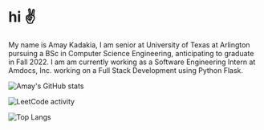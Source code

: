 # hi :v:
My name is Amay Kadakia, I am senior at University of Texas at Arlington pursuing a BSc in Computer Science Engineering, anticipating to graduate in Fall 2022.
I am am currently working as a Software Engineering Intern at Amdocs, Inc. working on a Full Stack Development using Python Flask. 

![Amay's GitHub stats](https://github-readme-stats.vercel.app/api?username=kadakiaamay02&show_icons=true&theme=dark&count_private=true&hide=prs&count_forked=true)


![LeetCode activity](https://leetcard.jacoblin.cool/kadakiaamay02?ext=activity)

![Top Langs](https://github-readme-stats.vercel.app/api/top-langs/?username=kadakiaamay02&theme=dark&count_private=true&count_forked=true)
<a href="https://amaykadakia.com"></a>

